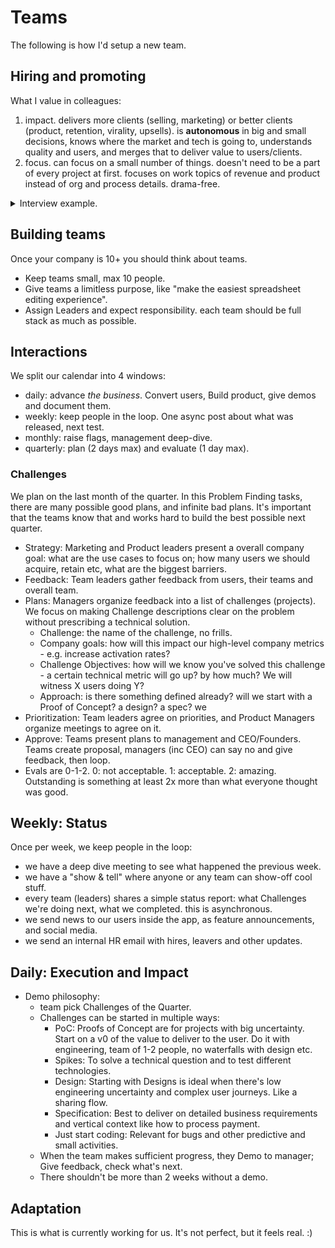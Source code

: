 # Teams

The following is how I'd setup a new team.

## Hiring and promoting

What I value in colleagues:

1. impact. delivers more clients (selling, marketing) or better clients (product, retention, virality, upsells). is **autonomous** in big and small decisions, knows where the market and tech is going to, understands quality and users, and merges that to deliver value to users/clients.
2. focus. can focus on a small number of things. doesn't need to be a part of every project at first. focuses on work topics of revenue and product instead of org and process details. drama-free. 

<details><summary>Interview example.</summary>

When interviewing you try to award 2-1-0, per question, and then as a total. 2 means the person impressed you, checked all ticks without help, and is a natural leader. 1 means the person is ok, has experience/ motivation and can add value with a bit of help. 0 means the persom will require lots of management, explanation, will be a distraction.

- Step 1: What is future of the this industry?
    - talks about other tools in depth.
    - knows existing use cases, pains and solutions.
    - knows the future of tools and what tech enables.
- Step 2: What are we doing in this company?
    - knows company and product well.
    - actually tested it.
    - has questions and suggestions. 
- Step 3: What are the the challenges your expect in your function?
    - the issues they identify are the ones you do too. 
- Step 4: What is your experience in that?
    - has relevant experience, can talk about it, identifies real aspects (company, team size, their role in team) 
- Step 5: What would you do in this challenge (problem solving).
    - solves the actual problem with tools (code, sells)
    - explains clearly what is happening.
- Step 6: How do you piss off people?
    - identifies real flaws that are actionable-
    - avoids common place (i'm a perfectionist).
  
</details>

## Building teams

Once your company is 10+ you should think about teams. 

* Keep teams small, max 10 people.
* Give teams a limitless purpose, like "make the easiest spreadsheet editing experience". 
* Assign Leaders and expect responsibility. each team should be full stack as much as possible.

## Interactions

We split our calendar into 4 windows:
- daily: advance _the business_. Convert users, Build product, give demos and document them.
- weekly: keep people in the loop. One async post about what was released, next test.
- monthly: raise flags, management deep-dive.
- quarterly: plan (2 days max) and evaluate (1 day max).

### Challenges

We plan on the last month of the quarter. In this Problem Finding tasks, there are many possible good plans, and infinite bad plans. It's important that the teams know that and works hard to build the best possible next quarter. 

* Strategy: Marketing and Product leaders present a overall company goal: what are the use cases to focus on; how many users we should acquire, retain etc, what are the biggest barriers.
* Feedback: Team leaders gather feedback from users, their teams and overall team. 
* Plans: Managers organize feedback into a list of challenges (projects). We focus on making Challenge descriptions clear on the problem without prescribing a technical solution.
    * Challenge: the name of the challenge, no frills.
    * Company goals: how will this impact our high-level company metrics - e.g. increase activation rates?
    * Challenge Objectives: how will we know you've solved this challenge - a certain technical metric will go up? by how much? We will witness X users doing Y?
    * Approach: is there something defined already? will we start with a Proof of Concept? a design? a spec? we
* Prioritization: Team leaders agree on priorities, and Product Managers organize meetings to agree on it. 
* Approve: Teams present plans to management and CEO/Founders. Teams create proposal, managers (inc CEO) can say no and give feedback, then loop.
* Evals are 0-1-2. 0: not acceptable. 1: acceptable. 2: amazing. Outstanding is something at least 2x more than what everyone thought was good.

## Weekly: Status

Once per week, we keep people in the loop:
- we have a deep dive meeting to see what happened the previous week.
- we have a "show & tell" where anyone or any team can show-off cool stuff.
- every team (leaders) shares a simple status report: what Challenges we're doing next, what we completed. this is asynchronous.
- we send news to our users inside the app, as feature announcements, and social media.
- we send an internal HR email with hires, leavers and other updates.

## Daily: Execution and Impact

- Demo philosophy:
    - team pick Challenges of the Quarter.
    - Challenges can be started in multiple ways:
        - PoC: Proofs of Concept are for projects with big uncertainty. Start on a v0 of the value to deliver to the user. Do it with engineering, team of 1-2 people, no waterfalls with design etc.
        - Spikes: To solve a technical question and to test different technologies.
        - Design: Starting with Designs is ideal when there's low engineering uncertainty and complex user journeys. Like a sharing flow.
        - Specification: Best to deliver on detailed business requirements and vertical context like how to process payment.
        - Just start coding: Relevant for bugs and other predictive and small activities.
    - When the team makes sufficient progress, they Demo to manager; Give feedback, check what's next.
    - There shouldn't be more than 2 weeks without a demo.


## Adaptation

This is what is currently working for us. It's not perfect, but it feels real. :)
